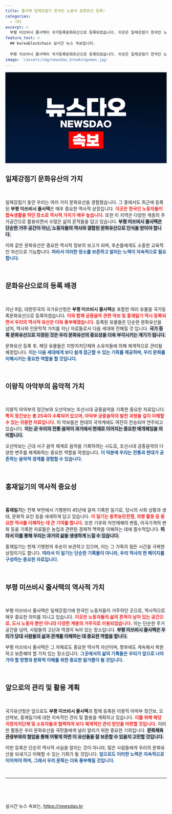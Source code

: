 ```yaml
---
title: 줄사택 일제강점기 한국인 노동자 문화유산 등록!
categories:
  - 기타
excerpt: >
  부평 미쓰비시 줄사택이 국가등록문화유산으로 등록되었습니다. 이곳은 일제강점기 한국인 노동자들의 합숙지로 사용되었으며, 다양한 역사적 가치를 지니고 있습니다. 지금, 소중한 문화유산의 역사를 확인하세요!
feature_text: >
  ## koreablockchain 실시간 뉴스 속보입니다.

  부평 미쓰비시 줄사택이 국가등록문화유산으로 등록되었습니다. 이곳은 일제강점기 한국인 노동자들의 합숙지로 사용되었으며, 다양한 역사적 가치를 지니고 있습니다. 지금, 소중한 문화유산의 역사를 확인하세요!
image: '/assets/img/newsdao_breakingnews.jpg'
---
```


<p><img src="/assets/img/newsdao_breakingnews.jpg" alt="koreablockchain 속보" /></p>

<h2 data-ke-size="size26">일제강점기 문화유산의 가치</h2>

<p data-ke-size="size16">&nbsp;</p>

<p>일제강점기 동안 우리는 여러 가지 문화유산을 경험했습니다. 그 중에서도 최근에 등록된 <strong>부평 미쓰비시 줄사택</strong>은 매우 중요한 역사적 상징입니다. <b><span style="color: #ee2323;">이곳은 한국인 노동자들이 합숙생활을 하던 장소로 역사적 가치가 매우 높습니다.</span></b> 또한 이 지역은 다양한 계층의 주거공간으로 활용되면서 수많은 삶의 흔적들을 담고 있습니다. <b><span style="background-color: #21538527;">부평 미쓰비시 줄사택은 단순한 거주 공간이 아닌, 노동자들의 역사와 결합된 문화유산으로 인식을 받아야 합니다.</span></b>  </p>

<p>이와 같은 문화유산은 중요한 역사적 정보의 보고가 되며, 후손들에게도 소중한 교육적인 자산으로 기능합니다. <b><span style="color: #1a5490;">따라서 이러한 장소를 보존하고 알리는 노력이 지속적으로 필요합니다.</span></b></p>

<p data-ke-size="size16">&nbsp;</p>

<h2 data-ke-size="size26">문화유산으로의 등록 배경</h2>

<p data-ke-size="size16">&nbsp;</p>

<p>지난 8일, 대한민국의 국가유산청은 <strong>부평 미쓰비시 줄사택</strong>을 포함한 여러 유물을 국가등록문화유산으로 등록하였습니다. <b><span style="color: #ee2323;">이와 함께 궁중음악 관련 악보 및 홍재일기 역시 등록되면서 우리의 역사적 유산은 더욱 풍부해졌습니다.</span></b> 등록된 유물들은 단순한 문화유산을 넘어, 역사와 인문학적 가치를 지닌 자료들로서 다음 세대에 전해질 것 입니다. <b><span style="background-color: #21538527;">국가 등록 문화유산으로 지정된 것은 우리 문화유산의 중요성을 더욱 부각시키는 계기가 됩니다.</span></b>   </p>

<p>문화유산 등록 후, 해당 유물들은 지방자치단체와 소유자들에 의해 체계적으로 관리될 예정입니다. <b><span style="color: #1a5490;">이는 다음 세대에게 보다 쉽게 접근할 수 있는 기회를 제공하며, 우리 문화를 이해시키는 중요한 역할을 할 것입니다.</span></b></p>

<p data-ke-size="size16">&nbsp;</p>

<h2 data-ke-size="size26">이왕직 아악부의 음악적 가치</h2>

<p data-ke-size="size16">&nbsp;</p>

<p>이왕직 아악부의 정간보와 오선악보는 조선시대 궁중음악을 기록한 중요한 자료입니다. <b><span style="color: #ee2323;">특히 정간보는 총 25곡이 수록되어 있으며, 아악부 궁중음악의 발전 과정을 깊이 이해할 수 있는 귀중한 자료입니다.</span></b> 이 악보들은 현대의 국악계에도 여전히 전승되어 연주되고 있습니다. <b><span style="background-color: #21538527;">이는 곧 우리의 전통 음악이 과거에서 현재로 이어지는 중요한 매개체임을 의미합니다.</span></b>  </p>

<p>오선악보는 근대 서구 음악 체계로 음악을 기록하려는 시도로, 조선시대 궁중음악의 다양한 변주를 체계화하는 중요한 역할을 하였습니다. <b><span style="color: #1a5490;">이 덕분에 우리는 전통과 현대가 공존하는 음악적 경계를 경험할 수 있습니다.</span></b> </p>

<p data-ke-size="size16">&nbsp;</p>

<h2 data-ke-size="size26">홍재일기의 역사적 중요성</h2>

<p data-ke-size="size16">&nbsp;</p>

<p><strong>홍재일기</strong>는 전북 부안에서 기행현이 45년에 걸쳐 기록한 일기로, 당시의 사회 상황과 생태, 문화적 요인 등을 세세하게 담고 있습니다. <b><span style="color: #ee2323;">이 일기는 동학농민전쟁, 의병 활동 등 중요한 역사를 이해하는 데 큰 기여를 합니다.</span></b> 또한 기후와 자연재해의 변동, 미곡가격의 변화 등을 기록한 자료들은 농업과 관련된 경제적 맥락을 이해하는 데에 필수적입니다. <b><span style="background-color: #21538527;">따라서 이를 통해 우리는 과거의 삶을 생생하게 느낄 수 있습니다.</span></b>  </p>

<p>홍재일기는 현재 기행현의 후손이 보관하고 있으며, 이는 그 가족의 힘든 시간을 극복한 상징이기도 합니다. <b><span style="color: #1a5490;">따라서 이 일기는 단순한 기록물이 아니라, 우리 역사의 한 페이지를 구성하는 중요한 자료입니다.</span></b></p>

<p data-ke-size="size16">&nbsp;</p>

<h2 data-ke-size="size26">부평 미쓰비시 줄사택의 역사적 가치</h2>

<p data-ke-size="size16">&nbsp;</p>

<p>부평 미쓰비시 줄사택은 일제강점기에 한국인 노동자들이 거주하던 곳으로, 역사적으로 매우 중요한 의미를 지니고 있습니다. <b><span style="color: #ee2323;">이곳은 노동자들의 삶의 흔적이 남아 있는 공간으로, 도시 노동자 뿐만 아니라 다양한 계층의 거주지로 이용되었습니다.</span></b> 이는 단순한 주거공간을 넘어, 사람들의 고난과 역경이 녹아 있는 장소입니다. <b><span style="background-color: #21538527;">부평 미쓰비시 줄사택은 우리가 당대 사람들의 삶과 관계를 이해하는 데 중요한 역할을 합니다.</span></b>  </p>

<p>부평 미쓰비시 줄사택은 그 자체로도 중요한 역사적 자산이며, 향후에도 계속해서 복원하고 보존해야 할 가치 있는 장소입니다. <b><span style="color: #1a5490;">그곳에서의 삶의 기록들은 우리가 앞으로 나아가야 할 방향과 문화적 이해를 위한 중요한 밑거름이 될 것입니다.</span></b></p>

<p data-ke-size="size16">&nbsp;</p>

<h2 data-ke-size="size26">앞으로의 관리 및 활용 계획</h2>

<p data-ke-size="size16">&nbsp;</p>

<p>국가유산청은 앞으로도 <strong>부평 미쓰비시 줄사택</strong>과 함께 등록된 이왕직 아악부 정간보, 오선악보, 홍재일기에 대한 지속적인 관리 및 활용을 계획하고 있습니다. <b><span style="color: #ee2323;">이를 위해 해당 지방자치단체 및 소유자들과 협력하여 보다 체계적인 관리 방안을 마련할 것입니다.</span></b> 이러한 활동은 우리 문화유산을 국민들에게 널리 알리기 위한 중요한 기회입니다. <b><span style="background-color: #21538527;">문화체육관광부와의 협업을 통해 어떻게 하면 이 유산들을 잘 보존할 수 있을지 고민할 것입니다.</span></b>   </p>

<p>이번 등록은 단순히 역사적 사실을 알리는 것이 아니라, 많은 사람들에게 우리의 문화유산을 되새기고 이해할 수 있는 기회가 될 것입니다. <b><span style="color: #1a5490;">앞으로도 이러한 노력은 지속적으로 이어져야 하며, 그래서 우리 문화는 더욱 풍부해질 것입니다.</span></b></p>

<p data-ke-size="size16">&nbsp;</p>

<hr />

<p data-ke-size="size16">&nbsp;</p>

<p data-ke-size="size16">&nbsp;</p>
실시간 뉴스 속보는, <a href="https://newsdao.kr" rel="dofollow">https://newsdao.kr</a>


